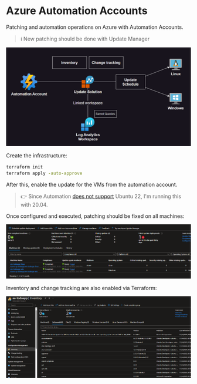 # Azure Automation Accounts

Patching and automation operations on Azure with Automation Accounts.

> ℹ️ New patching should be done with Update Manager

<img src=".assets/azure-automation.png" width=700 />

Create the infrastructure:

```sh
terraform init
terraform apply -auto-approve
```

After this, enable the update for the VMs from the automation account.

> 👉 Since Automation [does not support][1] Ubuntu 22, I'm running this with 20.04.

Once configured and executed, patching should be fixed on all machines:

<img src=".assets/azure-automation-patch.png" />

Inventory and change tracking are also enabled via Terraform:

<img src=".assets/azure-automation-inventory.png" />

[1]: https://learn.microsoft.com/en-us/azure/automation/update-management/operating-system-requirements?tabs=os-linux%2Csr-win#supported-operating-systems
